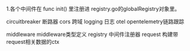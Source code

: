 1.各个中间件在 func init() 里注册进 registry.go的globalRegistry对象里。

circuitbreaker          断路器
cors                    跨域
logging                 日志
otel                    opentelemetry链路跟踪

middleware          middleware类型定义
registry            中间件注册器
request             构建带request相关数据的ctx 

